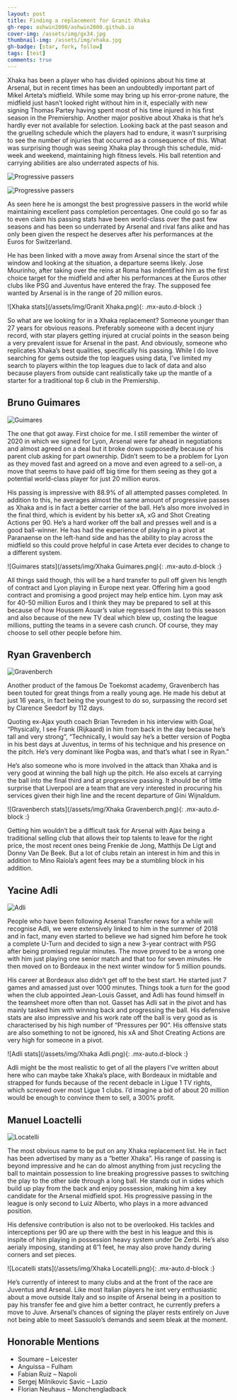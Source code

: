 ```yaml
---
layout: post
title: Finding a replacement for Granit Xhaka
gh-repo: ashwin2000/ashwin2000.github.io
cover-img: /assets/img/gx34.jpg
thumbnail-img: /assets/img/xhaka.jpg	
gh-badge: [star, fork, follow]
tags: [test]
comments: true
---
```


   
   
   
Xhaka has been a player who has divided opinions about his time at Arsenal, but in recent times has been an undoubtedly important part of Mikel Arteta’s midfield. While some may bring up his error-prone nature, the midfield just hasn’t looked right without him in it, especially with new signing Thomas Partey having spent most of his time injured in his first season in the Premiership. Another major positive about Xhaka is that he’s hardly ever not available for selection. Looking back at the past season and the gruelling schedule which the players had to endure, it wasn’t surprising to see the number of injuries that occurred as a consequence of this. What was surprising though was seeing Xhaka play through this schedule, mid-week and weekend, maintaining high fitness levels. His ball retention and carrying abilities are also underrated aspects of his.

![Progressive passers](/assets/img/scatter_prog.png)

![Progressive passers](/assets/img/scatter_prog1.png)
   
   
As seen here he is amongst the best progressive passers in the world while maintaining excellent pass completion percentages. One could go so far as to even claim his passing stats have been world-class over the past few seasons and has been so underrated by Arsenal and rival fans alike and has only been given the respect he deserves after his performances at the Euros for Switzerland.

He has been linked with a move away from Arsenal since the start of the window and looking at the situation, a departure seems likely. Jose Mourinho, after taking over the reins at Roma has indentified him as the first choice target for the midfield and after his performances at the Euros other clubs like PSG and Juventus have entered the fray. The supposed fee wanted by Arsenal is in the range of 20 million euros.

![Xhaka stats](/assets/img/Granit Xhaka.png){: .mx-auto.d-block :}

So what are we looking for in a Xhaka replacement? Someone younger than 27 years for obvious reasons. Preferably someone with a decent injury record, with star players getting injured at crucial points in the season being a very prevalent issue for Arsenal in the past. And obviously, someone who replicates Xhaka’s best qualities, specifically his passing. While I do love searching for gems outside the top leagues using data, I’ve limited my search to players within the top leagues due to lack of data and also because players from outside cant realistically take up the mantle of a starter for a traditional top 6 club in the Premiership.
   
   
## Bruno Guimares

![Guimares](/assets/img/bruno.jpg)

The one that got away. First choice for me. I still remember the winter of 2020 in which we signed for Lyon, Arsenal were far ahead in negotiations and almost agreed on a deal but it broke down supposedly because of his parent club asking for part ownership. Didn’t seem to be a problem for Lyon as they moved fast and agreed on a move and even agreed to a sell-on, a move that seems to have paid off big time for them seeing as they got a potential world-class player for just 20 million euros.

His passing is impressive with 88.9% of all attempted passes completed. In addition to this, he averages almost the same amount of progressive passes as Xhaka and is in fact a better carrier of the ball. He’s also more involved in the final third, which is evident by his better xA, xG and Shot Creating Actions per 90. He’s a hard worker off the ball and presses well and is a good ball-winner. He has had the experience of playing in a pivot at Paranaense on the left-hand side and has the ability to play across the midfield so this could prove helpful in case Arteta ever decides to change to a different system.

![Guimares stats](/assets/img/Xhaka Guimares.png){: .mx-auto.d-block :}

All things said though, this will be a hard transfer to pull off given his length of contract and Lyon playing in Europe next year. Offering him a good contract and promising a good project may help entice him. Lyon may ask for 40-50 million Euros and I think they may be prepared to sell at this because of how Houssem Aouar’s value regressed from last to this season and also because of the new TV deal which blew up, costing the league millions, putting the teams in a severe cash crunch. Of course, they may choose to sell other people before him.
   
   
## Ryan Gravenberch

![Gravenberch](/assets/img/Gravenberch.jpeg)

Another product of the famous De Toekomst academy, Gravenberch has been touted for great things from a really young age. He made his debut at just 16 years, in fact being the youngest to do so, surpassing the record set by Clarence Seedorf by 112 days.

Quoting ex-Ajax youth coach Brian Tevreden in his interview with Goal, “Physically, I see Frank (Rijkaard) in him from back in the day because he’s tall and very strong”, “Technically, I would say he’s a better version of Pogba in his best days at Juventus, in terms of his technique and his presence on the pitch. He’s very dominant like Pogba was, and that’s what I see in Ryan.”

He’s also someone who is more involved in the attack than Xhaka and is very good at winning the ball high up the pitch. He also excels at carrying the ball into the final third and at progressive passing. It should be of little surprise that Liverpool are a team that are very interested in procuring his services given their high line and the recent departure of Gini Wijnaldum.

![Gravenberch stats](/assets/img/Xhaka Gravenberch.png){: .mx-auto.d-block :}

Getting him wouldn’t be a difficult task for Arsenal with Ajax being a traditional selling club that allows their top talents to leave for the right price, the most recent ones being Frenkie de Jong, Matthijs De Ligt and Donny Van De Beek. But a lot of clubs retain an interest in him and this in addition to Mino Raiola’s agent fees may be a stumbling block in his addition.
   
   
## Yacine Adli

![Adli](/assets/img/Adli.jpg)

People who have been following Arsenal Transfer news for a while will recognise Adli, we were extensively linked to him in the summer of 2018 and in fact, many even started to believe we had signed him before he took a complete U-Turn and decided to sign a new 3-year contract with PSG after being promised regular minutes. The move proved to be a wrong one with him just playing one senior match and that too for seven minutes. He then moved on to Bordeaux in the next winter window for 5 million pounds.

His career at Bordeaux also didn’t get off to the best start. He started just 7 games and amassed just over 1000 minutes. Things took a turn for the good when the club appointed Jean-Louis Gasset, and Adli has found himself in the teamsheet more often than not. Gasset has Adli sat in the pivot and has mainly tasked him with winning back and progressing the ball. His defensive stats are also impressive and his work rate off the ball is very good as is characterised by his high number of “Pressures per 90”. His offensive stats are also something to not be ignored, his xA and Shot Creating Actions are very high for someone in a pivot.

![Adli stats](/assets/img/Xhaka Adli.png){: .mx-auto.d-block :}

Adli might be the most realistic to get of all the players I’ve written about here who can maybe take Xhaka’s place, with Bordeaux in midtable and strapped for funds because of the recent debacle in Ligue 1 TV rights, which screwed over most Ligue 1 clubs. I’d imagine a bid of about 20 million would be enough to convince them to sell, a 300% profit.
   
   
## Manuel Loactelli

![Locatelli](/assets/img/locatelli.jpg)

The most obvious name to be put on any Xhaka replacement list. He in fact has been advertised by many as a “better Xhaka”. His range of passing is beyond impressive and he can do almost anything from just recycling the ball to maintain possession to line breaking progressive passes to switching the play to the other side through a long ball. He stands out in sides which build up play from the back and enjoy possession, making him a key candidate for the Arsenal midfield spot. His progressive passing in the league is only second to Luiz Alberto, who plays in a more advanced position.

His defensive contribution is also not to be overlooked. His tackles and interceptions per 90 are up there with the best in his league and this is inspite of him playing in possession heavy system under De Zerbi. He’s also aerialy imposing, standing at 6’1 feet, he may also prove handy during corners and set pieces.

![Locatelli stats](/assets/img/Xhaka Locatelli.png){: .mx-auto.d-block :}

He’s currently of interest to many clubs and at the front of the race are Juventus and Arsenal. Like most Italian players he isnt very enthusiastic about a move outside Italy and so inspite of Arsenal being in a position to pay his transfer fee and give him a better contract, he currently prefers a move to Juve. Arsenal’s chances of signing the player rests entirely on Juve not being able to meet Sassuolo’s demands and seem bleak at the moment.
   
   
## Honorable Mentions

* Soumare – Leicester
* Anguissa – Fulham
* Fabian Ruiz – Napoli
* Sergej Milnikovic Savic – Lazio
* Florian Neuhaus – Monchengladback
